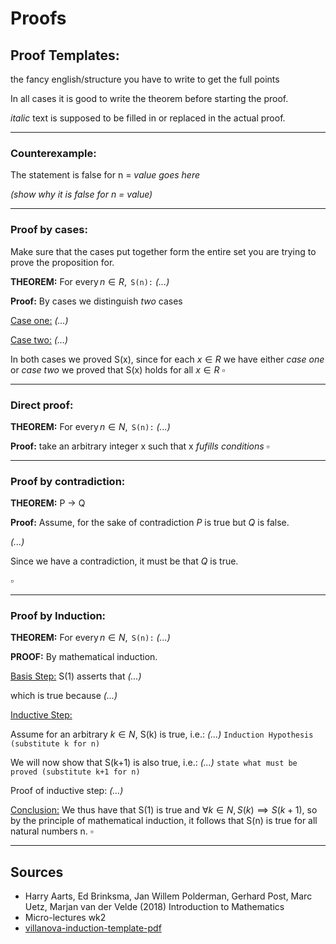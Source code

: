 # Proofs

## Proof Templates:
the fancy english/structure you have to write to get
the full points

In all cases it is good to write the theorem before starting the proof.

*italic* text is supposed to be filled in or replaced in the actual proof.

---

### Counterexample:
The statement is false for n = *value goes here*

*(show why it is false for n = value)*

---

### Proof by cases:
Make sure that the cases put together form the entire set you are trying to prove the proposition for.

**THEOREM:** $\text{For every} \, n \in R,\,$ `S(n):` *(...)* 

**Proof:** By cases
we distinguish *two* cases

<ins>Case one:</ins> *(...)*

<ins>Case two:</ins> *(...)*

In both cases we proved S(x), since for each $x \in R$
we have either *case one* or *case two* we proved that S(x) holds for all $x \in R$
$\square$

---

### Direct proof:

**THEOREM:** $\text{For every} \, n \in N,\,$ `S(n):` *(...)* 

**Proof:** take an arbitrary integer x such that x *fufills conditions* 
$\square$

---

### Proof by contradiction:

**THEOREM:** P -> Q

**Proof:**
Assume, for the sake of contradiction *P* is true but *Q* is false.

*(...)*

Since we have a contradiction, it must be that *Q* is true.

$\square$

---

### Proof by Induction:

**THEOREM:** $\text{For every} \, n \in N,\,$ `S(n):` *(...)* 

**PROOF:** By mathematical induction.
    
<ins>Basis Step:</ins> S(1) asserts that *(...)*

which is true because *(...)*

<ins>Inductive Step:</ins>

Assume for an arbitrary $k \in N$, S(k) is true, i.e.: *(...)* `Induction Hypothesis (substitute k for n)`

We will now show that S(k+1) is also true, i.e.: *(...)* `state	what must be proved (substitute	k+1	for	n)`

Proof of inductive step: *(...)*

<ins>Conclusion:</ins>
We thus have that S(1) is true and $\forall k \in N, S(k) \implies S(k + 1)$, so by the principle of mathematical induction, it follows that S(n) is true for all natural numbers n.
$\square$

---

## Sources
+ Harry Aarts, Ed Brinksma, Jan Willem Polderman, Gerhard Post, Marc Uetz, Marjan van der Velde (2018) Introduction to Mathematics
+ Micro-lectures wk2
+ [villanova-induction-template-pdf](http://www.csc.villanova.edu/~map/1300/s18/mathinduction.pdf)
